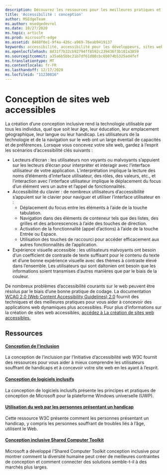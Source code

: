 ```yaml
---
description: Découvrez les ressources pour les meilleures pratiques et les outils de conception inclusive.
title: 'Accessibilité : conception'
author: MSEdgeTeam
ms.author: msedgedevrel
ms.date: 10/27/2020
ms.topic: article
ms.prod: microsoft-edge
ms.assetid: 8468f8e1-9f4a-426c-a969-76eab9419137
keywords: accessibilité, accessibilité pour les développeurs, sites web accessibles, edge, développement web, ARIA, développeur, UIA, UI Automation
ms.openlocfilehash: 8d31f7b32cb92794ff8592c239436f3b101a3859
ms.sourcegitcommit: a35a6b5bbc21b7df61d08cbc6b074b5325ad4fef
ms.translationtype: MT
ms.contentlocale: fr-FR
ms.lasthandoff: 12/17/2020
ms.locfileid: "11230816"
---
```

# Conception de sites web accessibles  

La création d’une conception inclusive rend la technologie utilisable par tous les individus, quel que soit leur âge, leur éducation, leur emplacement géographique, leur langue ou leur handicap.  Les utilisateurs de la technologie et de la navigation sur le web ont un large éventail de capacités et de préférences.  Lorsque vous concevez votre site web, gardez à l’esprit les scénarios d’accessibilité clés suivants :

*   Lecteurs d’écran : les utilisateurs non voyants ou malvoyants s’appuient sur les lecteurs d’écran pour interpréter et interagir avec l’interface utilisateur de votre application.  L’interprétation implique la lecture des noms d’éléments d’interface utilisateur, des rôles, des valeurs, etc., et l’interaction avec l’interface utilisateur implique le déplacement du focus d’un élément vers un autre et l’appel de fonctionnalités.
*   Accessibilité du clavier : de nombreux utilisateurs d’accessibilité s’appuient sur le clavier pour naviguer et utiliser l’interface utilisateur en :
    *   Déplacement du focus entre les éléments à l’aide de la touche tabulation.
    *   Navigation dans des éléments de conteneur tels que des listes, des grilles et des arborescences à l’aide des touches de direction.
    *   Activation de la fonctionnalité \(appel d’actions\) à l’aide de la touche Entrée ou Espace.
    *   Utilisation des touches de raccourci pour accéder efficacement aux autres fonctionnalités de l’application.
*   Expérience visuelle accessible : les utilisateurs malvoyants ont besoin d’un coefficient de contraste de texte suffisant pour le contenu du texte et d’une bonne expérience visuelle avec des thèmes à contraste élevé dans l’ensemble.  Les utilisateurs qui sont daltonien ont besoin que les informations soient transmises d’autres manières que par le biais de la couleur.

De nombreux problèmes d’accessibilité courants sur le web peuvent être résolus par le biais d’une bonne pratique de codage.  La documentation [WCAG 2.0 (Web Content Accessibility Guidelines) 2.0](https://www.w3.org/TR/WCAG20) fournit des techniques et des meilleures pratiques pour vous aider à concevoir des applications web dynamiques plus accessibles.  Pour plus d’informations sur la création de sites web accessibles, [accédez à La création de sites web accessibles.](./build/index.md)

## Ressources  

#### [Conception de l’inclusion](https://w3.org/WAI/users/Overview.html)  

La conception de l’inclusion par l’Initiative d’accessibilité web W3C fournit des ressources pour vous aider à mieux comprendre les utilisateurs souffrant de handicaps et à concevoir votre site web en les ayant à l’esprit.

#### [Conception de logiciels inclusifs](https://msdn.microsoft.com/windows/uwp/accessibility/designing-inclusive-software)  

La conception de logiciels inclusifs présente les principes et pratiques de conception de Microsoft pour la plateforme Windows universelle (UWP).

#### [Utilisation du web par les personnes présentant un handicap](https://www.w3.org/WAI/intro/people-use-web/Overview.html)  

Cette ressource W3C présente comment les personnes présentant un handicap, y compris les personnes souffrant de troubles liés à l’âge, utilisent le Web.

#### [Conception inclusive Shared Computer Toolkit](https://www.microsoft.com/design/practice#howwemake-section)  

Microsoft a développé l’Shared Computer Toolkit conception inclusive pour montrer comment la diversité humaine peut créer de meilleures contraintes de conception et comment connecter des solutions semble-t-il à des marchés plus larges.
